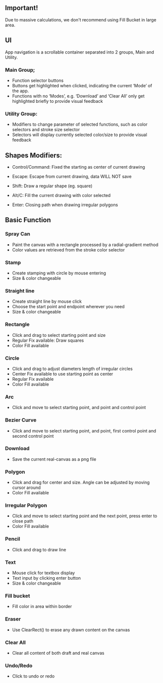 ## Important!

Due to massive calculations, we don't recommend using Fill Bucket in large area.

## UI

App navigation is a scrollable container separated into 2 groups, Main and Utility.

### Main Group;

- Function selector buttons
- Buttons get highlighted when clicked, indicating the current ‘Mode’ of the app.
- Functions with no ‘Modes’, e.g. ‘Download’ and ‘Clear All’ only get highlighted briefly to provide visual feedback

### Utility Group:

- Modifiers to change parameter of selected functions, such as color selectors and stroke size selector
- Selectors will display currently selected color/size to provide visual feedback

## Shapes Modifiers:

- Control/Command: Fixed the starting as center of current drawing

- Escape: Escape from current drawing, data WILL NOT save

- Shift: Draw a regular shape (eg. square)

- Alt/C: Fill the current drawing with color selected

- Enter: Closing path when drawing irregular polygons

## Basic Function

### Spray Can

- Paint the canvas with a rectangle processed by a radial-gradient method
- Color values are retrieved from the stroke color selector

### Stamp

- Create stamping with circle by mouse entering
- Size & color changeable

### Straight line

- Create straight line by mouse click
- Choose the start point and endpoint wherever you need
- Size & color changeable

### Rectangle

- Click and drag to select starting point and size
- Regular Fix available: Draw squares
- Color Fill available

### Circle

- Click and drag to adjust diameters length of irregular circles
- Center Fix available to use starting point as center
- Regular Fix available
- Color Fill available

### Arc

- Click and move to select starting point, and point and control point

### Bezier Curve

- Click and move to select starting point, and point, first control point and second control point

### Download

- Save the current real-canvas as a png file

### Polygon

- Click and drag for center and size. Angle can be adjusted by moving cursor around
- Color Fill available

### Irregular Polygon

- Click and move to select starting point and the next point, press enter to close path
- Color Fill available

### Pencil

- Click and drag to draw line

### Text

- Mouse click for textbox display
- Text input by clicking enter button
- Size & color changeable

### Fill bucket

- Fill color in area within border

### Eraser

- Use ClearRect() to erase any drawn content on the canvas

### Clear All

- Clear all content of both draft and real canvas

### Undo/Redo

- Click to undo or redo
